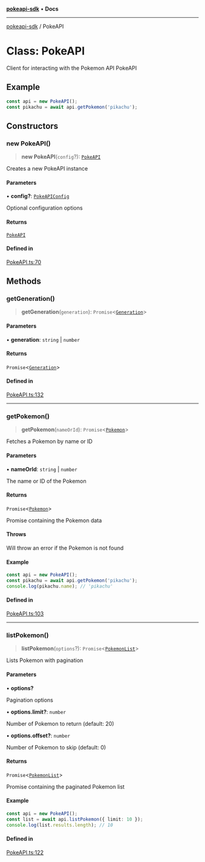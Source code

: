 [**pokeapi-sdk**](../README.md) • **Docs**

***

[pokeapi-sdk](../README.md) / PokeAPI

# Class: PokeAPI

Client for interacting with the Pokemon API
 PokeAPI

## Example

```typescript
const api = new PokeAPI();
const pikachu = await api.getPokemon('pikachu');
```

## Constructors

### new PokeAPI()

> **new PokeAPI**(`config`?): [`PokeAPI`](PokeAPI.md)

Creates a new PokeAPI instance

#### Parameters

• **config?**: [`PokeAPIConfig`](../interfaces/PokeAPIConfig.md)

Optional configuration options

#### Returns

[`PokeAPI`](PokeAPI.md)

#### Defined in

[PokeAPI.ts:70](https://github.com/mdebauge/pokeapi-sdk/blob/1309870e78f69a42937f2eee58af7656e2900489/src/PokeAPI.ts#L70)

## Methods

### getGeneration()

> **getGeneration**(`generation`): `Promise`\<[`Generation`](../type-aliases/Generation.md)\>

#### Parameters

• **generation**: `string` \| `number`

#### Returns

`Promise`\<[`Generation`](../type-aliases/Generation.md)\>

#### Defined in

[PokeAPI.ts:132](https://github.com/mdebauge/pokeapi-sdk/blob/1309870e78f69a42937f2eee58af7656e2900489/src/PokeAPI.ts#L132)

***

### getPokemon()

> **getPokemon**(`nameOrId`): `Promise`\<[`Pokemon`](../type-aliases/Pokemon.md)\>

Fetches a Pokemon by name or ID

#### Parameters

• **nameOrId**: `string` \| `number`

The name or ID of the Pokemon

#### Returns

`Promise`\<[`Pokemon`](../type-aliases/Pokemon.md)\>

Promise containing the Pokemon data

#### Throws

Will throw an error if the Pokemon is not found

#### Example

```typescript
const api = new PokeAPI();
const pikachu = await api.getPokemon('pikachu');
console.log(pikachu.name); // 'pikachu'
```

#### Defined in

[PokeAPI.ts:103](https://github.com/mdebauge/pokeapi-sdk/blob/1309870e78f69a42937f2eee58af7656e2900489/src/PokeAPI.ts#L103)

***

### listPokemon()

> **listPokemon**(`options`?): `Promise`\<[`PokemonList`](../type-aliases/PokemonList.md)\>

Lists Pokemon with pagination

#### Parameters

• **options?**

Pagination options

• **options.limit?**: `number`

Number of Pokemon to return (default: 20)

• **options.offset?**: `number`

Number of Pokemon to skip (default: 0)

#### Returns

`Promise`\<[`PokemonList`](../type-aliases/PokemonList.md)\>

Promise containing the paginated Pokemon list

#### Example

```typescript
const api = new PokeAPI();
const list = await api.listPokemon({ limit: 10 });
console.log(list.results.length); // 10
```

#### Defined in

[PokeAPI.ts:122](https://github.com/mdebauge/pokeapi-sdk/blob/1309870e78f69a42937f2eee58af7656e2900489/src/PokeAPI.ts#L122)

